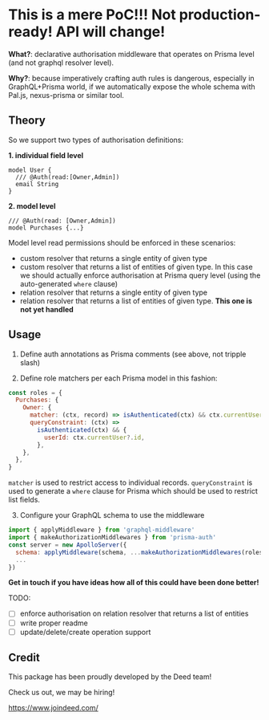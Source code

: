 # This is a mere PoC!!! Not production-ready! API will change!

**What?**: declarative authorisation middleware that operates on Prisma level (and not graphql resolver level).

**Why?**: because imperatively crafting auth rules is dangerous, especially in GraphQL+Prisma world, if we automatically expose the whole schema with Pal.js, nexus-prisma or similar tool.

## Theory

So we support two types of authorisation definitions:

**1. individual field level**

```
model User {
  /// @Auth(read:[Owner,Admin])
  email String
}
```

**2. model level**

```
/// @Auth(read: [Owner,Admin])
model Purchases {...}
```

Model level read permissions should be enforced in these scenarios:

- custom resolver that returns a single entity of given type
- custom resolver that returns a list of entities of given type. In this case we should actually enforce authorisation at Prisma query level (using the auto-generated `where` clause)
- relation resolver that returns a single entity of given type
- relation resolver that returns a list of entities of given type. **This one is not yet handled**

## Usage

1. Define auth annotations as Prisma comments (see above, not tripple slash)

2. Define role matchers per each Prisma model in this fashion:

```js
const roles = {
  Purchases: {
    Owner: {
      matcher: (ctx, record) => isAuthenticated(ctx) && ctx.currentUser?.id === record?.userId,
      queryConstraint: (ctx) =>
        isAuthenticated(ctx) && {
          userId: ctx.currentUser?.id,
        },
    },
  },
}
```

`matcher` is used to restrict access to individual records.
`queryConstraint` is used to generate a `where` clause for Prisma which should be used to restrict list fields.

3. Configure your GraphQL schema to use the middleware

```js
import { applyMiddleware } from 'graphql-middleware'
import { makeAuthorizationMiddlewares } from 'prisma-auth'
const server = new ApolloServer({
  schema: applyMiddleware(schema, ...makeAuthorizationMiddlewares(roles)),
  ...
})

```

**Get in touch if you have ideas how all of this could have been done better!**

TODO:

- [ ] enforce authorisation on relation resolver that returns a list of entities
- [ ] write proper readme
- [ ] update/delete/create operation support

## Credit

This package has been proudly developed by the Deed team!

Check us out, we may be hiring!

https://www.joindeed.com/
